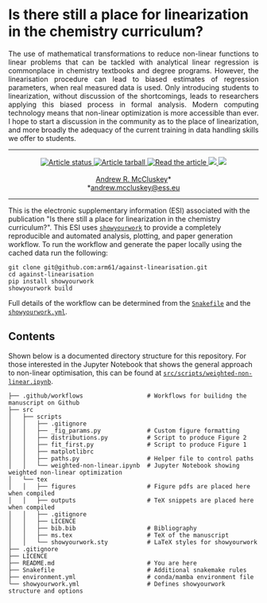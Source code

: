 # Is there still a place for linearization in the chemistry curriculum?

<p align="justify">
The use of mathematical transformations to reduce non-linear functions to linear problems that can be tackled with analytical linear regression is commonplace in chemistry textbooks and degree programs. 
However, the linearisation procedure can lead to biased estimates of regression parameters, when real measured data is used. 
Only introducing students to linearization, without discussion of the shortcomings, leads to researchers applying this biased process in formal analysis.
Modern computing technology means that non-linear optimization is more accessible than ever. 
I hope to start a discussion in the community as to the place of linearization, and more broadly the adequacy of the current training in data handling skills we offer to students.
</p>

---

<p align="center">
<a href="https://github.com/arm61/against-linearisation/actions/workflows/build.yml">
<img src="https://github.com/arm61/against-linearisation/actions/workflows/build.yml/badge.svg" alt="Article status"/>
</a>
<a href="https://github.com/arm61/against-linearisation/raw/main-pdf/arxiv.tar.gz">
<img src="https://img.shields.io/badge/article-tarball-blue.svg?style=flat" alt="Article tarball"/>
</a>
<a href="https://github.com/arm61/against-linearisation/raw/main-pdf/ms.pdf">
<img src="https://img.shields.io/badge/article-pdf-blue.svg?style=flat" alt="Read the article"/>
</a>
<a href="https://doi.org/10.5281/zenodo.xxxxxxx">
<img src="https://zenodo.org/badge/DOI/10.5281/zenodo.xxxxxxx.svg"/>
</a>
<a href="https://arxiv.org/abs/xxxx.xxxxx">
<img src="https://img.shields.io/badge/arXiv-xxxx.xxxxx-orange.svg"/>
</a>
<br><br>
<a href="https://orcid.org/0000-0003-3381-5911">Andrew R. McCluskey</a>&ast;<br>
&ast;<a href="mailto:andrew.mccluskey@ess.eu">andrew.mccluskey@ess.eu</a>
</p>

---

This is the electronic supplementary information (ESI) associated with the publication "Is there still a place for linearization in the chemistry curriculum?". 
This ESI uses [`showyourwork`](https://show-your.work) to provide a completely reproducible and automated analysis, plotting, and paper generation workflow. 
To run the workflow and generate the paper locally using the cached data run the following: 
```
git clone git@github.com:arm61/against-linearisation.git
cd against-linearisation
pip install showyourwork
showyourwork build 
```
Full details of the workflow can be determined from the [`Snakefile`](https://github.com/arm61/against-linearisation/blob/main/Snakefile) and the [`showyourwork.yml`](https://github.com/arm61/against-linearisation/blob/main/showyourwork.yml).

## Contents

Shown below is a documented directory structure for this repository. 
For those interested in the Jupyter Notebook that shows the general approach to non-linear optimisation, this can be found at [`src/scripts/weighted-non-linear.ipynb`](https://github.com/arm61/against-linearisation/blob/main/src/scripts/weighted-non-linear.ipynb).

```
├── .github/workflows                  # Workflows for builidng the manuscript on Github
├── src
│   ├── scripts
│   │   ├── .gitignore
│   │   ├── _fig_params.py             # Custom figure formatting
│   │   ├── distributions.py           # Script to produce Figure 2
│   │   ├── fit_first.py               # Script to produce Figure 1
│   │   ├── matplotlibrc
│   │   ├── paths.py                   # Helper file to control paths
│   │   └── weighted-non-linear.ipynb  # Jupyter Notebook showing weighted non-linear optimization
│   └── tex
│   │   ├── figures                    # Figure pdfs are placed here when compiled
│   │   ├── outputs                    # TeX snippets are placed here when compiled
│   │   ├── .gitignore
│   │   ├── LICENCE
│   │   ├── bib.bib                    # Bibliography
│   │   ├── ms.tex                     # TeX of the manuscript
│   │   └── showyourwork.sty           # LaTeX styles for showyourwork
├── .gitignore
├── LICENCE
├── README.md                          # You are here
├── Snakefile                          # Additional snakemake rules
├── environment.yml                    # conda/mamba environment file
└── showyourwork.yml                   # Defines showyourwork structure and options
```